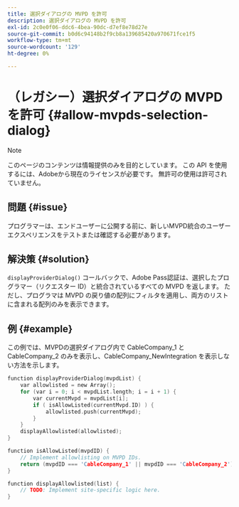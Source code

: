 ```yaml
---
title: 選択ダイアログの MVPD を許可
description: 選択ダイアログの MVPD を許可
exl-id: 2c0e0f06-ddc6-4bea-90dc-d7ef8e78d27e
source-git-commit: b0d6c94148b2f9cb8a139685420a970671fce1f5
workflow-type: tm+mt
source-wordcount: '129'
ht-degree: 0%

---
```


# （レガシー）選択ダイアログの MVPD を許可 {#allow-mvpds-selection-dialog}

>[!NOTE]
>
>このページのコンテンツは情報提供のみを目的としています。 この API を使用するには、Adobeから現在のライセンスが必要です。 無許可の使用は許可されていません。

## 問題 {#issue}

プログラマーは、エンドユーザーに公開する前に、新しいMVPD統合のユーザーエクスペリエンスをテストまたは確認する必要があります。

## 解決策 {#solution}

`displayProviderDialog()` コールバックで、Adobe Pass認証は、選択したプログラマー（リクエスター ID）と統合されているすべての MVPD を返します。 ただし、プログラマは MVPD の戻り値の配列にフィルタを適用し、両方のリストに含まれる配列のみを表示できます。

## 例 {#example}

この例では、MVPDの選択ダイアログ内で CableCompany_1 と CableCompany_2 のみを表示し、CableCompany_NewIntegration を表示しない方法を示します。

```C
function displayProviderDialog(mvpdList) {
    var allowlisted = new Array();
    for (var i = 0; i < mvpdList.length; i = i + 1) {
        var currentMvpd = mvpdList[i];
        if ( isAllowListed(currentMvpd.ID) ) {
            allowlisted.push(currentMvpd);
        }
    }
    displayAllowlisted(allowlisted);
}

function isAllowListed(mvpdID) {
    // Implement allowlisting on MVPD IDs.
    return (mvpdID === 'CableCompany_1' || mvpdID === 'CableCompany_2');
}

function displayAllowlisted(list) {
    // TODO: Implement site-specific logic here.
}
```

<!--
**Related Information**
* [Prevent MVPDs from appearing in the Selection Dialog](/help/authentication/prevent-mvpd-selectn-dialog.md)
* **Code Samples**
* [Programmer integration guide](/help/authentication/programmer-integration-guide-overview.md)
-->
